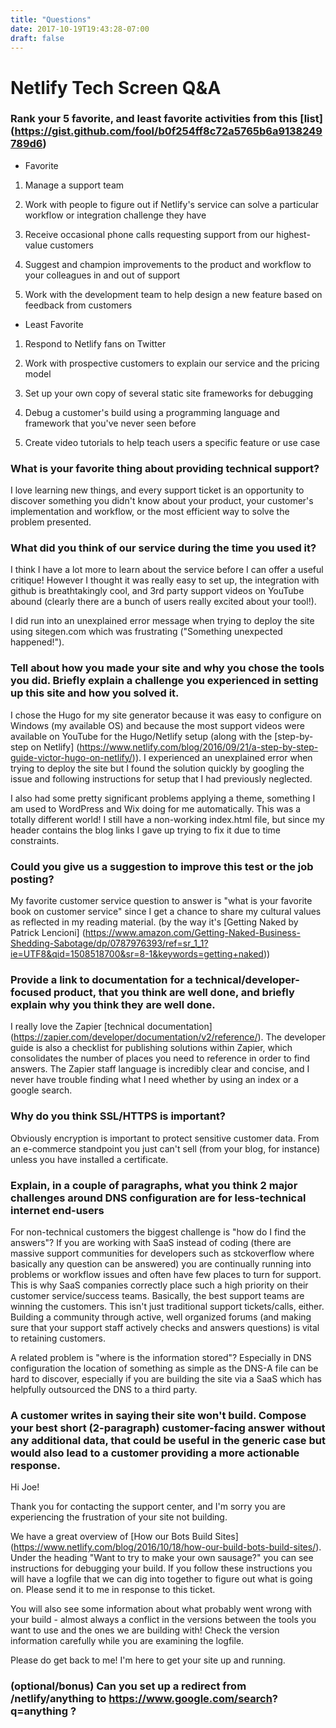 ```yaml
---
title: "Questions"
date: 2017-10-19T19:43:28-07:00
draft: false
---
```




# Netlify Tech Screen Q&A

### Rank your 5 favorite, and least favorite activities from this [list] (https://gist.github.com/fool/b0f254ff8c72a5765b6a9138249789d6)

- Favorite

1. Manage a support team

2. Work with people to figure out if Netlify's service can solve a particular workflow or integration challenge they have

3. Receive occasional phone calls requesting support from our highest-value customers

4. Suggest and champion improvements to the product and workflow to your colleagues in and out of support

5. Work with the development team to help design a new feature based on feedback from customers

- Least Favorite

1. Respond to Netlify fans on Twitter

2. Work with prospective customers to explain our service and the pricing model

3. Set up your own copy of several static site frameworks for debugging

4. Debug a customer's build using a programming language and framework that you've never seen before

5. Create video tutorials to help teach users a specific feature or use case


### What is your favorite thing about providing technical support?

I love learning new things, and every support ticket is an opportunity to discover something you didn't 
know about your product, your customer's implementation and workflow, or the most efficient way to solve
the problem presented. 


### What did you think of our service during the time you used it?

I think I have a lot more to learn about the service before I can offer a useful critique! However I thought 
it was really easy to set up, the integration with github is breathtakingly cool, and 3rd party support videos 
on YouTube abound (clearly there are a bunch of users really excited about your tool!). 

I did run into an unexplained error message when trying to deploy the site using sitegen.com which was frustrating 
("Something unexpected happened!"). 

### Tell about how you made your site and why you chose the tools you did. Briefly explain a challenge you experienced in setting up this site and how you solved it.

I chose the Hugo for my site generator because it was easy to configure on Windows (my available OS) and because the most 
support videos were available on YouTube for the Hugo/Netlify setup (along with the [step-by-step on Netlify] (https://www.netlify.com/blog/2016/09/21/a-step-by-step-guide-victor-hugo-on-netlify/)). I experienced an unexplained error when trying to deploy 
the site but I found the solution quickly by googling the issue and following instructions for setup that I had previously 
neglected.

I also had some pretty significant problems applying a theme, something I am used to WordPress and Wix doing for me automatically. This was a totally different world! I still have a non-working index.html file, but since my header contains the blog links 
I gave up trying to fix it due to time constraints. 

### Could you give us a suggestion to improve this test or the job posting?
My favorite customer service question to answer is "what is your favorite book on customer service" since I get a chance to share my cultural values as reflected in my reading material.
(by the way it's [Getting Naked by Patrick Lencioni] (https://www.amazon.com/Getting-Naked-Business-Shedding-Sabotage/dp/0787976393/ref=sr_1_1?ie=UTF8&qid=1508518700&sr=8-1&keywords=getting+naked))

### Provide a link to documentation for a technical/developer-focused product, that you think are well done, and briefly explain why you think they are well done.

I really love the Zapier [technical documentation] (https://zapier.com/developer/documentation/v2/reference/). The developer 
guide is also a checklist for publishing solutions within Zapier, which consolidates the number of places you need to reference 
in order to find answers. The Zapier staff language is incredibly clear and concise, and I never have trouble finding what I need whether
by using an index or a google search.

### Why do you think SSL/HTTPS is important?
Obviously encryption is important to protect sensitive customer data. From an e-commerce standpoint you just can't sell (from your blog, for instance) unless you have installed a certificate. 

### Explain, in a couple of paragraphs, what you think 2 major challenges around DNS configuration are for less-technical internet end-users

For non-technical customers the biggest challenge is "how do I find the answers"? If you are working with SaaS instead of coding (there are massive support communities for developers such as stckoverflow where
basically any question can be answered) you are continually running into problems or workflow issues and often have few places to turn for support. This is why SaaS companies correctly place such a high priority on their 
customer service/success teams. Basically, the best support teams are winning the customers. This isn't just traditional support tickets/calls, either. Building a community through active, well organized forums 
(and making sure that your support staff actively checks and answers questions) is vital to retaining customers. 

A related problem is "where is the information stored"?  Especially in DNS configuration the location of something as simple as the DNS-A file can be hard to discover, especially if you are building the site via 
a SaaS which has helpfully outsourced the DNS to a third party. 

### A customer writes in saying their site won't build.  Compose your best short (2-paragraph) customer-facing answer without any additional data, that could be useful in the generic case but would also lead to a customer providing a more actionable response.
Hi Joe!

Thank you for contacting the support center, and I'm sorry you are experiencing the frustration of your site not building.

We have a great overview of [How our Bots Build Sites] (https://www.netlify.com/blog/2016/10/18/how-our-build-bots-build-sites/). Under the heading "Want to try to make your own sausage?" you can see instructions for debugging your build. If you follow these instructions
you will have a logfile that we can dig into together to figure out what is going on. Please send it to me in response to this ticket. 

You will also see some information about what probably went wrong with your build - almost always a conflict in the versions between the tools you want to use and the ones we are building with! Check the version information carefully while you are examining the logfile.

Please do get back to me! I'm here to get your site up and running.

### (optional/bonus) Can you set up a redirect from /netlify/anything to https://www.google.com/search? q=anything ?


